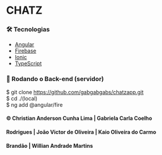 # CHATZ

### 🛠 Tecnologias

-   [Angular](https://angular.io/)
-   [Firebase](https://firebase.google.com/)
-   [Ionic](https://ionicframework.com/)
-   [TypeScript](https://www.typescriptlang.org/)

### 🎲 Rodando o Back-end (servidor)

$ git clone <https://github.com/gabgabgabs/chatzapp.git>
<br>
$ cd ./(local)
<br>
$ ng add @angular/fire



#### © Christian Anderson Cunha Lima | Gabriela Carla Coelho
#### Rodrigues | João Victor de Oliveira | Kaio Oliveira do Carmo
#### Brandão | Willian Andrade Martins
